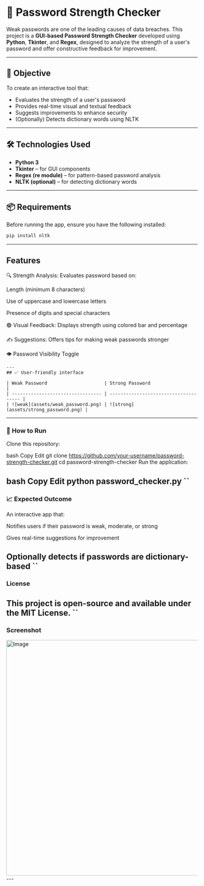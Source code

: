 # 🔐 Password Strength Checker

Weak passwords are one of the leading causes of data breaches. This project is a **GUI-based Password Strength Checker** developed using **Python**, **Tkinter**, and **Regex**, designed to analyze the strength of a user's password and offer constructive feedback for improvement.

---

## 🚀 Objective

To create an interactive tool that:
- Evaluates the strength of a user's password
- Provides real-time visual and textual feedback
- Suggests improvements to enhance security
- (Optionally) Detects dictionary words using NLTK

---

## 🛠️ Technologies Used

- **Python 3**
- **Tkinter** – for GUI components
- **Regex (re module)** – for pattern-based password analysis
- **NLTK (optional)** – for detecting dictionary words

---

## 📦 Requirements

Before running the app, ensure you have the following installed:

```bash
pip install nltk
```
---
## Features

🔍 Strength Analysis: Evaluates password based on:

Length (minimum 8 characters)

Use of uppercase and lowercase letters

Presence of digits and special characters

🟢 Visual Feedback: Displays strength using colored bar and percentage

✍️ Suggestions: Offers tips for making weak passwords stronger

👁️ Password Visibility Toggle
```
---
## ✅ User-friendly interface

| Weak Password                     | Strong Password                       |
| --------------------------------- | ------------------------------------- |
| ![weak](assets/weak_password.png) | ![strong](assets/strong_password.png) |
```
---
### 📁 How to Run

Clone this repository:

bash
Copy
Edit
git clone https://github.com/your-username/password-strength-checker.git
cd password-strength-checker
Run the application:

bash
Copy
Edit
python password_checker.py
``
---
### 📈 Expected Outcome

An interactive app that:

Notifies users if their password is weak, moderate, or strong

Gives real-time suggestions for improvement

Optionally detects if passwords are dictionary-based
``
---
### License

This project is open-source and available under the MIT License.
``
---
### Screenshot

<img width="617" height="621" alt="Image" src="https://github.com/user-attachments/assets/d88ab329-d02f-468f-b768-72900950e190" />
---
